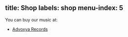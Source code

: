 title: Shop
labels: shop
menu-index: 5
---

You can buy our music at:

- [Advoxya Records](http://www.advoxya-shop.com/modules.php?name=Asers_Shop&s_op=search&query=The-Pulsar&orderby=titleA&R1=title)
